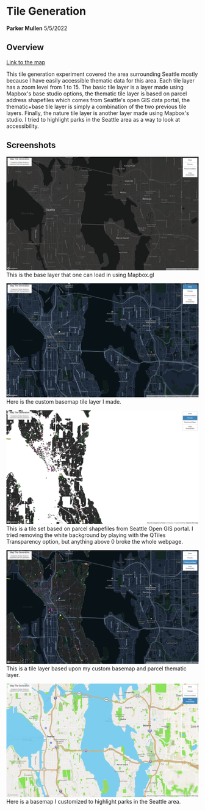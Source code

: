# Tile Generation
**Parker Mullen**
5/5/2022

## Overview

[Link to the map](https://mullepd.github.io/mullen_tile_generation/)

This tile generation experiment covered the area surrounding Seattle mostly because I have easily accessible thematic data for this area.
Each tile layer has a zoom level from 1 to 15.
The basic tile layer is a layer made using Mapbox's base studio options, the thematic tile layer is based on parcel address shapefiles which comes from Seattle's open GIS data portal, the thematic+base tile layer is simply a combination of the two previous tile layers. Finally, the nature tile layer is another layer made using Mapbox's studio. I tried to highlight parks in the Seattle area as a way to look at accessibility.

## Screenshots

![Basic Basemap](img/sc_1.png)
This is the base layer that one can load in using Mapbox.gl

![Custom Basemap](img/sc_2.png)
Here is the custom basemap tile layer I made.

![Thematic Layer](img/sc_3.png)
This is a tile set based on parcel shapefiles from Seattle Open GIS portal. I tried removing the white background by playing with the QTiles Transparency option, but anything above 0 broke the whole webpage.

![Basemap and Thematic Layer](img/sc_4.png)
This is a tile layer based upon my custom basemap and parcel thematic layer.

![Custom Park Basemap](img/sc_5.png)
Here is a basemap I customized to highlight parks in the Seattle area.